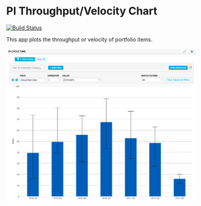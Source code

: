 # PI Throughput/Velocity Chart

[![Build Status](https://travis-ci.org/krmorse/PIVelocity.png?branch=master)](https://travis-ci.org/krmorse/PIVelocity)

This app plots the throughput or velocity of portfolio items.

![](screenshot.png)
